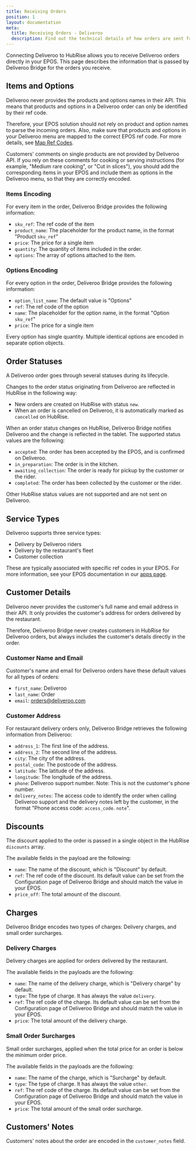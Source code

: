 ```yaml
---
title: Receiving Orders
position: 1
layout: documentation
meta:
  title: Receiving Orders - Deliveroo
  description: Find out the technical details of how orders are sent from Deliveroo to HubRise, which fields are passed and which are not.
---
```


Connecting Deliveroo to HubRise allows you to receive Deliveroo orders directly in your EPOS.
This page describes the information that is passed by Deliveroo Bridge for the orders you receive.

## Items and Options

Deliveroo never provides the products and options names in their API.
This means that products and options in a Deliveroo order can only be identified by their ref code.

Therefore, your EPOS solution should not rely on product and option names to parse the incoming orders.
Also, make sure that products and options in your Deliveroo menu are mapped to the correct EPOS ref code. For more details, see [Map Ref Codes](/apps/deliveroo/map-ref-codes).

Customers' comments on single products are not provided by Deliveroo API. If you rely on these comments for cooking or serving instructions (for example, "Medium rare cooking", or "Cut in slices"), you should add the corresponding items in your EPOS and include them as options in the Deliveroo menu, so that they are correctly encoded.

### Items Encoding

For every item in the order, Deliveroo Bridge provides the following information:

- `sku_ref`: The ref code of the item
- `product_name`: The placeholder for the product name, in the format "Product `sku_ref`"
- `price`: The price for a single item
- `quantity`: The quantity of items included in the order.
- `options`: The array of options attached to the item.

### Options Encoding

For every option in the order, Deliveroo Bridge provides the following information:

- `option_list_name`: The default value is "Options"
- `ref`: The ref code of the option
- `name`: The placeholder for the option name, in the format "Option `sku_ref`"
- `price`: The price for a single item

Every option has single quantity. Multiple identical options are encoded in separate option objects.

## Order Statuses

A Deliveroo order goes through several statuses during its lifecycle.

Changes to the order status originating from Deliveroo are reflected in HubRise in the following way:

- New orders are created on HubRise with status `new`.
- When an order is cancelled on Deliveroo, it is automatically marked as `cancelled` on HubRise.

When an order status changes on HubRise, Deliveroo Bridge notifies Deliveroo and the change is reflected in the tablet. The supported status values are the following:

- `accepted`: The order has been accepted by the EPOS, and is confirmed on Deliveroo.
- `in_preparation`: The order is in the kitchen.
- `awaiting_collection`: The order is ready for pickup by the customer or the rider.
- `completed`: The order has been collected by the customer or the rider.

Other HubRise status values are not supported and are not sent on Deliveroo.

## Service Types

Deliveroo supports three service types:

- Delivery by Deliveroo riders
- Delivery by the restaurant's fleet
- Customer collection

These are typically associated with specific ref codes in your EPOS. For more information, see your EPOS documentation in our [apps page](/apps).

## Customer Details

Deliveroo never provides the customer's full name and email address in their API. It only provides the customer's address for orders delivered by the restaurant.

Therefore, Deliveroo Bridge never creates customers in HubRise for Deliveroo orders, but always includes the customer's details directly in the order.

### Customer Name and Email

Customer's name and email for Deliveroo orders have these default values for all types of orders:

- `first_name`: Deliveroo
- `last_name`: Order
- `email`: orders@deliveroo.com

### Customer Address

For restaurant delivery orders only, Deliveroo Bridge retrieves the following information from Deliveroo:

- `address_1`: The first line of the address.
- `address_2`: The second line of the address.
- `city`: The city of the address.
- `postal_code`: The postcode of the address.
- `latitude`: The latitude of the address.
- `longitude`: The longitude of the address.
- `phone`: Deliveroo support number. Note: This is not the customer's phone number.
- `delivery_notes`: The access code to identify the order when calling Deliveroo support and the delivery notes left by the customer, in the format "Phone access code: `access_code`. `note`".

## Discounts

The discount applied to the order is passed in a single object in the HubRise `discounts` array.

The available fields in the payload are the following:

- `name`: The name of the discount, which is "Discount" by default.
- `ref`: The ref code of the discount. Its default value can be set from the Configuration page of Deliveroo Bridge and should match the value in your EPOS.
- `price_off`: The total amount of the discount.

## Charges

Deliveroo Bridge encodes two types of charges: Delivery charges, and small order surcharges.

### Delivery Charges

Delivery charges are applied for orders delivered by the restaurant.

The available fields in the payloads are the following:

- `name`: The name of the delivery charge, which is "Delivery charge" by default.
- `type`: The type of charge. It has always the value `delivery`.
- `ref`: The ref code of the charge. Its default value can be set from the Configuration page of Deliveroo Bridge and should match the value in your EPOS.
- `price`: The total amount of the delivery charge.

### Small Order Surcharges

Small order surcharges, applied when the total price for an order is below the minimum order price.

The available fields in the payloads are the following:

- `name`: The name of the charge, which is "Surcharge" by default.
- `type`: The type of charge. It has always the value `other`.
- `ref`: The ref code of the charge. Its default value can be set from the Configuration page of Deliveroo Bridge and should match the value in your EPOS.
- `price`: The total amount of the small order surcharge.

## Customers' Notes

Customers' notes about the order are encoded in the `customer_notes` field.
